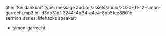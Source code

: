 title: 'Sei dankbar'
type: message
audio: /assets/audio/2020-01-12-simon-garrecht.mp3
id: d3db31bf-3244-4b34-a4e4-8db5fee8801b
sermon_series: lifehacks
speaker:
  - simon-garrecht
